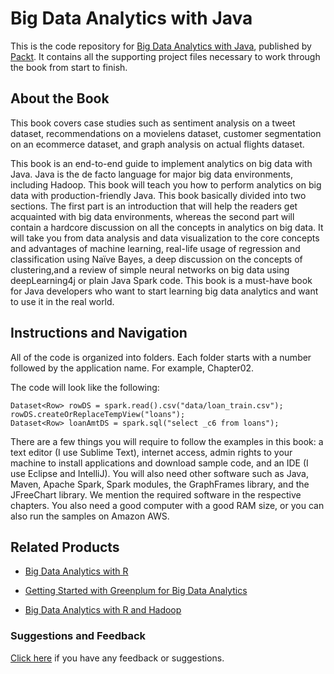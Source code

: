 # Big Data Analytics with Java
This is the code repository for [Big Data Analytics with Java](https://www.packtpub.com/big-data-and-business-intelligence/big-data-analytics-java?utm_source=github&utm_medium=repository&utm_campaign=9781787288980), published by [Packt](https://www.packtpub.com/?utm_source=github). It contains all the supporting project files necessary to work through the book from start to finish.
## About the Book
This book covers case studies such as sentiment analysis on a tweet dataset, recommendations on a movielens dataset, customer segmentation on an ecommerce dataset, and graph analysis on actual flights dataset.

This book is an end-to-end guide to implement analytics on big data with Java. Java is the de facto language for major big data environments, including Hadoop. This book will teach you how to perform analytics on big data with production-friendly Java. This book basically divided into two sections. The first part is an introduction that will help the readers get acquainted with big data environments, whereas the second part will contain a hardcore discussion on all the concepts in analytics on big data. It will take you from data analysis and data visualization to the core concepts and advantages of machine learning, real-life usage of regression and classification using Naïve Bayes, a deep discussion on the concepts of clustering,and a review of simple neural networks on big data using deepLearning4j or plain Java Spark code. This book is a must-have book for Java developers who want to start learning big data analytics and want to use it in the real world.

## Instructions and Navigation
All of the code is organized into folders. Each folder starts with a number followed by the application name. For example, Chapter02.



The code will look like the following:
```
Dataset<Row> rowDS = spark.read().csv("data/loan_train.csv");
rowDS.createOrReplaceTempView("loans");
Dataset<Row> loanAmtDS = spark.sql("select _c6 from loans");
```

There are a few things you will require to follow the examples in this book: a text
editor (I use Sublime Text), internet access, admin rights to your machine to install
applications and download sample code, and an IDE (I use Eclipse and IntelliJ).
You will also need other software such as Java, Maven, Apache Spark, Spark
modules, the GraphFrames library, and the JFreeChart library. We mention the
required software in the respective chapters.
You also need a good computer with a good RAM size, or you can also run the
samples on Amazon AWS.

## Related Products
* [Big Data Analytics with R](https://www.packtpub.com/big-data-and-business-intelligence/big-data-analytics-r?utm_source=github&utm_medium=repository&utm_campaign=9781786466457)

* [Getting Started with Greenplum for Big Data Analytics](https://www.packtpub.com/big-data-and-business-intelligence/getting-started-greenplum-big-data-analytics?utm_source=github&utm_medium=repository&utm_campaign=9781782177043)

* [Big Data Analytics with R and Hadoop](https://www.packtpub.com/big-data-and-business-intelligence/big-data-analytics-r-and-hadoop?utm_source=github&utm_medium=repository&utm_campaign=9781782163282)

### Suggestions and Feedback
[Click here](https://docs.google.com/forms/d/e/1FAIpQLSe5qwunkGf6PUvzPirPDtuy1Du5Rlzew23UBp2S-P3wB-GcwQ/viewform) if you have any feedback or suggestions.
